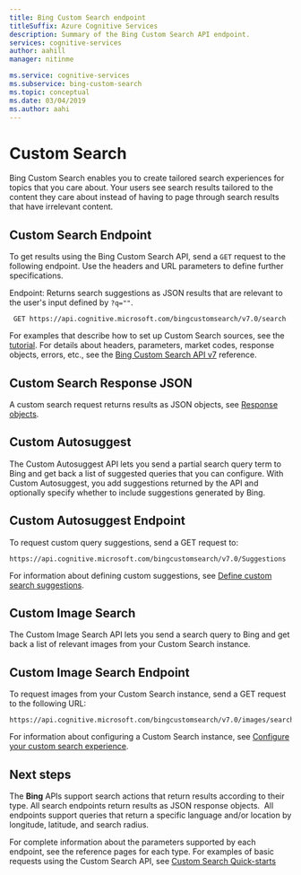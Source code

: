 ```yaml
---
title: Bing Custom Search endpoint
titleSuffix: Azure Cognitive Services
description: Summary of the Bing Custom Search API endpoint.
services: cognitive-services
author: aahill
manager: nitinme

ms.service: cognitive-services
ms.subservice: bing-custom-search
ms.topic: conceptual
ms.date: 03/04/2019
ms.author: aahi
---
```


# Custom Search
Bing Custom Search enables you to create tailored search experiences for topics that you care about. Your users see search results tailored to the content they care about instead of having to page through search results that have irrelevant content.

## Custom Search Endpoint
To get results using the Bing Custom Search API, send a `GET` request to the following endpoint. Use the headers and URL parameters to define further specifications.

Endpoint: Returns search suggestions as JSON results that are relevant to the user's input defined by `?q=""`.
```  
 GET https://api.cognitive.microsoft.com/bingcustomsearch/v7.0/search  
```

For examples that describe how to set up Custom Search sources, see the [tutorial](https://docs.microsoft.com/azure/cognitive-services/bing-custom-search/tutorials/custom-search-web-page). For details about headers, parameters, market codes, response objects, errors, etc., see the [Bing Custom Search API v7](https://docs.microsoft.com/rest/api/cognitiveservices-bingsearch/bing-custom-search-api-v7-reference) reference.

## Custom Search Response JSON
A custom search request returns results as JSON objects, see [Response objects](https://docs.microsoft.com/rest/api/cognitiveservices-bingsearch/bing-custom-search-api-v7-reference#response-objects). 

## Custom Autosuggest
The Custom Autosuggest API lets you send a partial search query term to Bing and get back a list of suggested queries that you can configure. With Custom Autosuggest, you add suggestions returned by the API and optionally specify whether to include suggestions generated by Bing.

## Custom Autosuggest Endpoint
To request custom query suggestions, send a GET request to:

```
https://api.cognitive.microsoft.com/bingcustomsearch/v7.0/Suggestions
```  

For information about defining custom suggestions, see [Define custom search suggestions](define-custom-suggestions.md).

## Custom Image Search
The Custom Image Search API lets you send a search query to Bing and get back a list of relevant images from your Custom Search instance.

## Custom Image Search Endpoint
To request images from your Custom Search instance, send a GET request to the following URL:

```
https://api.cognitive.microsoft.com/bingcustomsearch/v7.0/images/search
```

For information about configuring a Custom Search instance, see [Configure your custom search experience](https://docs.microsoft.com/azure/cognitive-services/bing-custom-search/define-your-custom-view).

## Next steps
The **Bing** APIs support search actions that return results according to their type. All search endpoints return results as JSON response objects.  All endpoints support queries that return a specific language and/or location by longitude, latitude, and search radius.

For complete information about the parameters supported by each endpoint, see the reference pages for each type.
For examples of basic requests using the Custom Search API, see [Custom Search Quick-starts](https://docs.microsoft.com/azure/cognitive-services/bing-custom-search/)
